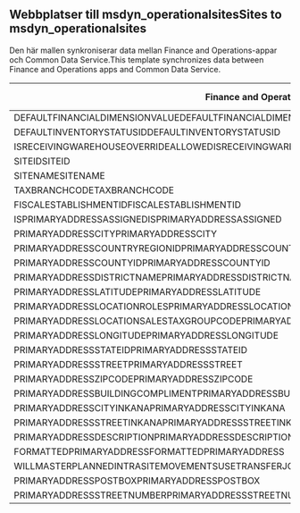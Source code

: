 ## <a name="sites-to-msdyn_operationalsites"></a><span data-ttu-id="6dbde-101">Webbplatser till msdyn_operationalsites</span><span class="sxs-lookup"><span data-stu-id="6dbde-101">Sites to msdyn_operationalsites</span></span>

<span data-ttu-id="6dbde-102">Den här mallen synkroniserar data mellan Finance and Operations-appar och Common Data Service.</span><span class="sxs-lookup"><span data-stu-id="6dbde-102">This template synchronizes data between Finance and Operations apps and Common Data Service.</span></span>

<span data-ttu-id="6dbde-103">Finance and Operations-fält</span><span class="sxs-lookup"><span data-stu-id="6dbde-103">Finance and Operations field</span></span> | <span data-ttu-id="6dbde-104">Mappningstyp</span><span class="sxs-lookup"><span data-stu-id="6dbde-104">Map type</span></span> | <span data-ttu-id="6dbde-105">Övriga Dynamics 365-fält</span><span class="sxs-lookup"><span data-stu-id="6dbde-105">Other Dynamics 365 field</span></span> | <span data-ttu-id="6dbde-106">Standardvärde</span><span class="sxs-lookup"><span data-stu-id="6dbde-106">Default value</span></span>
---|---|---|---
<span data-ttu-id="6dbde-107">DEFAULTFINANCIALDIMENSIONVALUE</span><span class="sxs-lookup"><span data-stu-id="6dbde-107">DEFAULTFINANCIALDIMENSIONVALUE</span></span> | >< | <span data-ttu-id="6dbde-108">msdyn_defaultfinancialdimensionvalue</span><span class="sxs-lookup"><span data-stu-id="6dbde-108">msdyn_defaultfinancialdimensionvalue</span></span> | 
<span data-ttu-id="6dbde-109">DEFAULTINVENTORYSTATUSID</span><span class="sxs-lookup"><span data-stu-id="6dbde-109">DEFAULTINVENTORYSTATUSID</span></span> | >< | <span data-ttu-id="6dbde-110">msdyn_defaultinventorystatusid</span><span class="sxs-lookup"><span data-stu-id="6dbde-110">msdyn_defaultinventorystatusid</span></span> | 
<span data-ttu-id="6dbde-111">ISRECEIVINGWAREHOUSEOVERRIDEALLOWED</span><span class="sxs-lookup"><span data-stu-id="6dbde-111">ISRECEIVINGWAREHOUSEOVERRIDEALLOWED</span></span> | >< | <span data-ttu-id="6dbde-112">msdyn_isreceivingwarehouseoverrideallowed</span><span class="sxs-lookup"><span data-stu-id="6dbde-112">msdyn_isreceivingwarehouseoverrideallowed</span></span> | 
<span data-ttu-id="6dbde-113">SITEID</span><span class="sxs-lookup"><span data-stu-id="6dbde-113">SITEID</span></span> | >< | <span data-ttu-id="6dbde-114">msdyn_siteid</span><span class="sxs-lookup"><span data-stu-id="6dbde-114">msdyn_siteid</span></span> | 
<span data-ttu-id="6dbde-115">SITENAME</span><span class="sxs-lookup"><span data-stu-id="6dbde-115">SITENAME</span></span> | >< | <span data-ttu-id="6dbde-116">msdyn_sitename</span><span class="sxs-lookup"><span data-stu-id="6dbde-116">msdyn_sitename</span></span> | 
<span data-ttu-id="6dbde-117">TAXBRANCHCODE</span><span class="sxs-lookup"><span data-stu-id="6dbde-117">TAXBRANCHCODE</span></span> | >< | <span data-ttu-id="6dbde-118">msdyn_taxbranchcode</span><span class="sxs-lookup"><span data-stu-id="6dbde-118">msdyn_taxbranchcode</span></span> | 
<span data-ttu-id="6dbde-119">FISCALESTABLISHMENTID</span><span class="sxs-lookup"><span data-stu-id="6dbde-119">FISCALESTABLISHMENTID</span></span> | >< | <span data-ttu-id="6dbde-120">msdyn_fiscalestablishmentid</span><span class="sxs-lookup"><span data-stu-id="6dbde-120">msdyn_fiscalestablishmentid</span></span> | 
<span data-ttu-id="6dbde-121">ISPRIMARYADDRESSASSIGNED</span><span class="sxs-lookup"><span data-stu-id="6dbde-121">ISPRIMARYADDRESSASSIGNED</span></span> | >< | <span data-ttu-id="6dbde-122">msdyn_isprimaryaddressassigned</span><span class="sxs-lookup"><span data-stu-id="6dbde-122">msdyn_isprimaryaddressassigned</span></span> | 
<span data-ttu-id="6dbde-123">PRIMARYADDRESSCITY</span><span class="sxs-lookup"><span data-stu-id="6dbde-123">PRIMARYADDRESSCITY</span></span> | >< | <span data-ttu-id="6dbde-124">msdyn_primaryaddresscity</span><span class="sxs-lookup"><span data-stu-id="6dbde-124">msdyn_primaryaddresscity</span></span> | 
<span data-ttu-id="6dbde-125">PRIMARYADDRESSCOUNTRYREGIONID</span><span class="sxs-lookup"><span data-stu-id="6dbde-125">PRIMARYADDRESSCOUNTRYREGIONID</span></span> | >< | <span data-ttu-id="6dbde-126">msdyn_primaryaddresscountryregionid</span><span class="sxs-lookup"><span data-stu-id="6dbde-126">msdyn_primaryaddresscountryregionid</span></span> | 
<span data-ttu-id="6dbde-127">PRIMARYADDRESSCOUNTYID</span><span class="sxs-lookup"><span data-stu-id="6dbde-127">PRIMARYADDRESSCOUNTYID</span></span> | >< | <span data-ttu-id="6dbde-128">msdyn_primaryaddresscountyid</span><span class="sxs-lookup"><span data-stu-id="6dbde-128">msdyn_primaryaddresscountyid</span></span> | 
<span data-ttu-id="6dbde-129">PRIMARYADDRESSDISTRICTNAME</span><span class="sxs-lookup"><span data-stu-id="6dbde-129">PRIMARYADDRESSDISTRICTNAME</span></span> | >< | <span data-ttu-id="6dbde-130">msdyn_primaryaddressdistrictname</span><span class="sxs-lookup"><span data-stu-id="6dbde-130">msdyn_primaryaddressdistrictname</span></span> | 
<span data-ttu-id="6dbde-131">PRIMARYADDRESSLATITUDE</span><span class="sxs-lookup"><span data-stu-id="6dbde-131">PRIMARYADDRESSLATITUDE</span></span> | >< | <span data-ttu-id="6dbde-132">msdyn_primaryaddresslatitude</span><span class="sxs-lookup"><span data-stu-id="6dbde-132">msdyn_primaryaddresslatitude</span></span> | 
<span data-ttu-id="6dbde-133">PRIMARYADDRESSLOCATIONROLES</span><span class="sxs-lookup"><span data-stu-id="6dbde-133">PRIMARYADDRESSLOCATIONROLES</span></span> | >< | <span data-ttu-id="6dbde-134">msdyn_primaryaddresslocationrole</span><span class="sxs-lookup"><span data-stu-id="6dbde-134">msdyn_primaryaddresslocationrole</span></span> | 
<span data-ttu-id="6dbde-135">PRIMARYADDRESSLOCATIONSALESTAXGROUPCODE</span><span class="sxs-lookup"><span data-stu-id="6dbde-135">PRIMARYADDRESSLOCATIONSALESTAXGROUPCODE</span></span> | >< | <span data-ttu-id="6dbde-136">msdyn_primaryaddresslocationsalestaxgroupcode</span><span class="sxs-lookup"><span data-stu-id="6dbde-136">msdyn_primaryaddresslocationsalestaxgroupcode</span></span> | 
<span data-ttu-id="6dbde-137">PRIMARYADDRESSLONGITUDE</span><span class="sxs-lookup"><span data-stu-id="6dbde-137">PRIMARYADDRESSLONGITUDE</span></span> | >< | <span data-ttu-id="6dbde-138">msdyn_primaryaddresslongitude</span><span class="sxs-lookup"><span data-stu-id="6dbde-138">msdyn_primaryaddresslongitude</span></span> | 
<span data-ttu-id="6dbde-139">PRIMARYADDRESSSTATEID</span><span class="sxs-lookup"><span data-stu-id="6dbde-139">PRIMARYADDRESSSTATEID</span></span> | >< | <span data-ttu-id="6dbde-140">msdyn_primaryaddressstateid</span><span class="sxs-lookup"><span data-stu-id="6dbde-140">msdyn_primaryaddressstateid</span></span> | 
<span data-ttu-id="6dbde-141">PRIMARYADDRESSSTREET</span><span class="sxs-lookup"><span data-stu-id="6dbde-141">PRIMARYADDRESSSTREET</span></span> | >< | <span data-ttu-id="6dbde-142">msdyn_primaryaddressstreet</span><span class="sxs-lookup"><span data-stu-id="6dbde-142">msdyn_primaryaddressstreet</span></span> | 
<span data-ttu-id="6dbde-143">PRIMARYADDRESSZIPCODE</span><span class="sxs-lookup"><span data-stu-id="6dbde-143">PRIMARYADDRESSZIPCODE</span></span> | >< | <span data-ttu-id="6dbde-144">msdyn_primaryaddresszipcode</span><span class="sxs-lookup"><span data-stu-id="6dbde-144">msdyn_primaryaddresszipcode</span></span> | 
<span data-ttu-id="6dbde-145">PRIMARYADDRESSBUILDINGCOMPLIMENT</span><span class="sxs-lookup"><span data-stu-id="6dbde-145">PRIMARYADDRESSBUILDINGCOMPLIMENT</span></span> | >< | <span data-ttu-id="6dbde-146">msdyn_primaryaddressbuildingcompliment</span><span class="sxs-lookup"><span data-stu-id="6dbde-146">msdyn_primaryaddressbuildingcompliment</span></span> | 
<span data-ttu-id="6dbde-147">PRIMARYADDRESSCITYINKANA</span><span class="sxs-lookup"><span data-stu-id="6dbde-147">PRIMARYADDRESSCITYINKANA</span></span> | >< | <span data-ttu-id="6dbde-148">msdyn_primaryaddresscityinkana</span><span class="sxs-lookup"><span data-stu-id="6dbde-148">msdyn_primaryaddresscityinkana</span></span> | 
<span data-ttu-id="6dbde-149">PRIMARYADDRESSSTREETINKANA</span><span class="sxs-lookup"><span data-stu-id="6dbde-149">PRIMARYADDRESSSTREETINKANA</span></span> | >< | <span data-ttu-id="6dbde-150">msdyn_primaryaddressstreetinkana</span><span class="sxs-lookup"><span data-stu-id="6dbde-150">msdyn_primaryaddressstreetinkana</span></span> | 
<span data-ttu-id="6dbde-151">PRIMARYADDRESSDESCRIPTION</span><span class="sxs-lookup"><span data-stu-id="6dbde-151">PRIMARYADDRESSDESCRIPTION</span></span> | >< | <span data-ttu-id="6dbde-152">msdyn_primaryaddressdescription</span><span class="sxs-lookup"><span data-stu-id="6dbde-152">msdyn_primaryaddressdescription</span></span> | 
<span data-ttu-id="6dbde-153">FORMATTEDPRIMARYADDRESS</span><span class="sxs-lookup"><span data-stu-id="6dbde-153">FORMATTEDPRIMARYADDRESS</span></span> | >< | <span data-ttu-id="6dbde-154">msdyn_formattedprimaryaddress</span><span class="sxs-lookup"><span data-stu-id="6dbde-154">msdyn_formattedprimaryaddress</span></span> | 
<span data-ttu-id="6dbde-155">WILLMASTERPLANNEDINTRASITEMOVEMENTSUSETRANSFERJOURNALS</span><span class="sxs-lookup"><span data-stu-id="6dbde-155">WILLMASTERPLANNEDINTRASITEMOVEMENTSUSETRANSFERJOURNALS</span></span> | >< | <span data-ttu-id="6dbde-156">msdyn_masterplannedusestransferjournal</span><span class="sxs-lookup"><span data-stu-id="6dbde-156">msdyn_masterplannedusestransferjournal</span></span> | 
<span data-ttu-id="6dbde-157">PRIMARYADDRESSPOSTBOX</span><span class="sxs-lookup"><span data-stu-id="6dbde-157">PRIMARYADDRESSPOSTBOX</span></span> | >< | <span data-ttu-id="6dbde-158">msdyn_primaryaddresspostbox</span><span class="sxs-lookup"><span data-stu-id="6dbde-158">msdyn_primaryaddresspostbox</span></span> | 
<span data-ttu-id="6dbde-159">PRIMARYADDRESSSTREETNUMBER</span><span class="sxs-lookup"><span data-stu-id="6dbde-159">PRIMARYADDRESSSTREETNUMBER</span></span> | >< | <span data-ttu-id="6dbde-160">msdyn_primaryaddressstreetnumber</span><span class="sxs-lookup"><span data-stu-id="6dbde-160">msdyn_primaryaddressstreetnumber</span></span> | 
